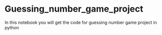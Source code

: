 # Guessing_number_game_project
In this notebook you will get the code for guessing number game project in python

